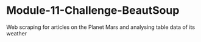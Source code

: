 # Module-11-Challenge-BeautSoup
Web scraping for articles on the Planet Mars and analysing table data of its weather
